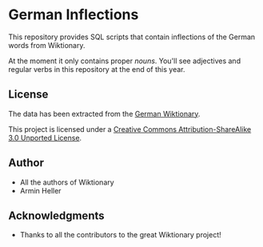 # German Inflections

This repository provides SQL scripts that contain inflections of the German
words from Wiktionary.

At the moment it only contains proper *nouns*.
You'll see adjectives and regular verbs in this repository at the end of this
year.

## License

The data has been extracted from the [German Wiktionary](https://de.wiktionary.org/).

This project is licensed under a [Creative Commons Attribution-ShareAlike 3.0 Unported License](https://creativecommons.org/licenses/by-sa/3.0/).

## Author

* All the authors of Wiktionary
* Armin Heller

## Acknowledgments

* Thanks to all the contributors to the great Wiktionary project!
